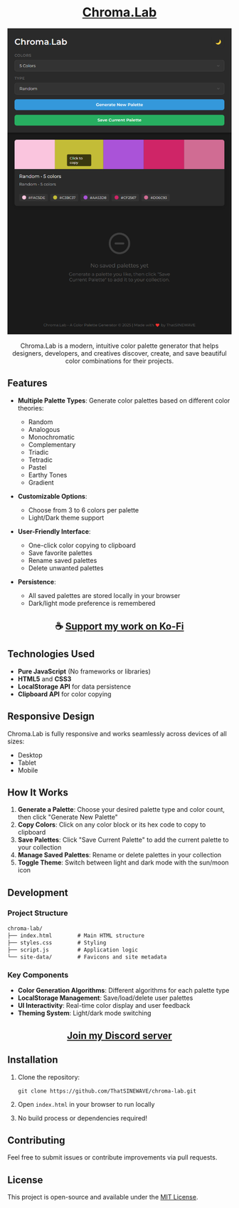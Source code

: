 <div align="center">

# [Chroma.Lab](https://thatsinewave.github.io/ChromaLab)

![ChromaLab](https://raw.githubusercontent.com/ThatSINEWAVE/ChromaLab/refs/heads/main/.github/SCREENSHOTS/ChromaLab.png)

Chroma.Lab is a modern, intuitive color palette generator that helps designers, developers, and creatives discover, create, and save beautiful color combinations for their projects.

</div>

## Features

- **Multiple Palette Types**: Generate color palettes based on different color theories:
  - Random
  - Analogous
  - Monochromatic
  - Complementary
  - Triadic
  - Tetradic
  - Pastel
  - Earthy Tones
  - Gradient

- **Customizable Options**:
  - Choose from 3 to 6 colors per palette
  - Light/Dark theme support

- **User-Friendly Interface**:
  - One-click color copying to clipboard
  - Save favorite palettes
  - Rename saved palettes
  - Delete unwanted palettes

- **Persistence**:
  - All saved palettes are stored locally in your browser
  - Dark/light mode preference is remembered

<div align="center">

## ☕ [Support my work on Ko-Fi](https://ko-fi.com/thatsinewave)

</div>

## Technologies Used

- **Pure JavaScript** (No frameworks or libraries)
- **HTML5** and **CSS3**
- **LocalStorage API** for data persistence
- **Clipboard API** for color copying

## Responsive Design

Chroma.Lab is fully responsive and works seamlessly across devices of all sizes:
- Desktop
- Tablet
- Mobile

## How It Works

1. **Generate a Palette**: Choose your desired palette type and color count, then click "Generate New Palette"
2. **Copy Colors**: Click on any color block or its hex code to copy to clipboard
3. **Save Palettes**: Click "Save Current Palette" to add the current palette to your collection
4. **Manage Saved Palettes**: Rename or delete palettes in your collection
5. **Toggle Theme**: Switch between light and dark mode with the sun/moon icon

## Development

### Project Structure

```
chroma-lab/
├── index.html        # Main HTML structure
├── styles.css        # Styling
├── script.js         # Application logic
└── site-data/        # Favicons and site metadata
```

### Key Components

- **Color Generation Algorithms**: Different algorithms for each palette type
- **LocalStorage Management**: Save/load/delete user palettes
- **UI Interactivity**: Real-time color display and user feedback
- **Theming System**: Light/dark mode switching

<div align="center">

## [Join my Discord server](https://discord.gg/2nHHHBWNDw)

</div>

## Installation

1. Clone the repository:
   ```
   git clone https://github.com/ThatSINEWAVE/chroma-lab.git
   ```

2. Open `index.html` in your browser to run locally

3. No build process or dependencies required!

## Contributing

Feel free to submit issues or contribute improvements via pull requests.

## License

This project is open-source and available under the [MIT License](LICENSE).
